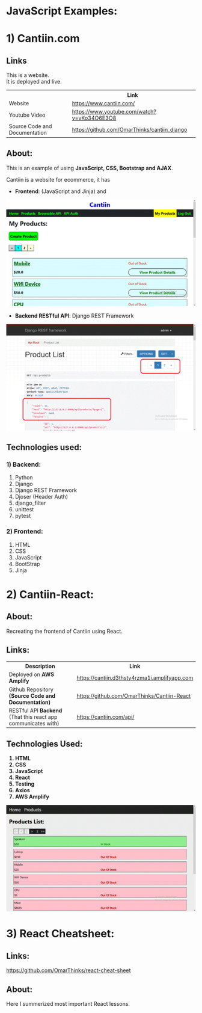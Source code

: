 # JavaScript Examples:






# 1) Cantiin.com



## Links

This is a website.  
It is deployed and live.


<table>
    <tr>
        <th></th>
        <th>Link</th>        
    </tr>
    <tr>
        <td>Website</td>
        <td><a 
        href="https://www.cantiin.com/">https://www.cantiin.com/</a></td>        
    </tr>
    <tr>
        <td>Youtube Video</td>
        <td><a href="https://www.youtube.com/watch?v=vKo34O6E3O8">
        https://www.youtube.com/watch?v=vKo34O6E3O8</a></td>        
    </tr>
    <tr>
        <td>Source Code and Documentation</td>
        <td><a href="https://github.com/OmarThinks/cantiin_django">
        https://github.com/OmarThinks/cantiin_django</a></td>     
    </tr>    
</table>


## About:
This is an example of using 
**JavaScript, CSS, Bootstrap and AJAX**.  


Cantiin is a website for ecommerce, it has  

- **Frontend**: (JavaScript and Jinja) and

<img src="https://raw.githubusercontent.com/OmarThinks/cantiin_django/master/images/frontend.gif?raw=true"/>
<br>



- **Backend RESTful API**: Django REST Framework


<img src="https://raw.githubusercontent.com/OmarThinks/cantiin_django/master/images/pagination.gif?raw=true"/>
<br>





## Technologies used:


### 1) Backend:

1. Python
2. Django
3. Django REST Framework
4. Djoser (Header Auth)
5. django_filter
6. unittest
7. pytest



### 2) Frontend:


1. HTML
2. CSS
3. JavaScript
4. BootStrap
4. Jinja









# 2) Cantiin-React:

## About:
Recreating the frontend of Cantiin using React.



## Links:

<table>
<tr>
<th>Description</th>
<th>Link</th>
</tr>
<tr>
<td>Deployed on <b>AWS Amplify</b></td>
<td>
<a href="https://cantiin.d3thsty4rzma1i.amplifyapp.com" >https://cantiin.d3thsty4rzma1i.amplifyapp.com</a>
</td>
</tr>
<tr>
<td>Github Repository <b>(Source Code and Documentation)</b></td>
<td>
<a href="https://github.com/OmarThinks/Cantiin-React" >https://github.com/OmarThinks/Cantiin-React</a>
</td>
</tr>
<tr>
<td>RESTful API <b>Backend</b> (That this react app communicates with)</td>
<td>
<a href="https://cantiin.com/api/" >https://cantiin.com/api/</a>
</td>
</tr>


</table>


## Technologies Used:

<b>

1. HTML
2. CSS
3. JavaScript
4. React
5. Testing
6. Axios
7. AWS Amplify

</b>


<img src="https://raw.githubusercontent.com/OmarThinks/Cantiin-React/master/images/products_list_1.gif?raw=true">





# 3) React Cheatsheet:


## Links:

https://github.com/OmarThinks/react-cheat-sheet


## About:
Here I summerized most important React lessons.





